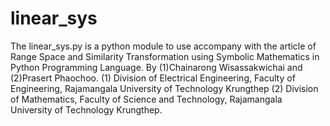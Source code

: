 # linear_sys
The linear_sys.py  is a python module to use accompany with the article of 
Range Space and Similarity Transformation using Symbolic Mathematics  in Python Programming Language.
By (1)Chainarong Wisassakwichai and (2)Prasert Phaochoo.
(1) Division of Electrical Engineering, Faculty of Engineering, Rajamangala University of Technology Krungthep
(2) Division of Mathematics, Faculty of Science and Technology, Rajamangala University of Technology Krungthep.
